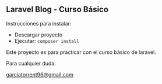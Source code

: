 ## Laravel Blog - Curso Básico

Instrucciones para instalar:

 - Descargar proyecto
 - Ejecutar:
  `composer install`

Este proyecto es para practicar con el curso básico de laravel.

Para cualquier duda:

garciatorrent96@gmail.com
